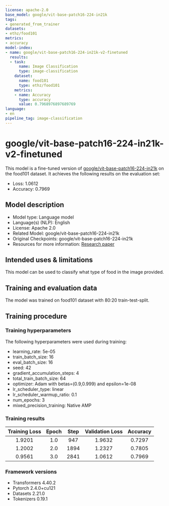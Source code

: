 ```yaml
---
license: apache-2.0
base_model: google/vit-base-patch16-224-in21k
tags:
- generated_from_trainer
datasets:
- ethz/food101
metrics:
- accuracy
model-index:
- name: google/vit-base-patch16-224-in21k-v2-finetuned
  results:
  - task:
      name: Image Classification
      type: image-classification
    dataset:
      name: food101
      type: ethz/food101
    metrics:
    - name: Accuracy
      type: accuracy
      value: 0.7968976897689769
language:
- en
pipeline_tag: image-classification
---
```


<!-- This model card has been generated automatically according to the information the Trainer had access to. You
should probably proofread and complete it, then remove this comment. -->

# google/vit-base-patch16-224-in21k-v2-finetuned

This model is a fine-tuned version of [google/vit-base-patch16-224-in21k](https://huggingface.co/google/vit-base-patch16-224-in21k) on the food101 dataset.
It achieves the following results on the evaluation set:
- Loss: 1.0612
- Accuracy: 0.7969

## Model description
- Model type: Language model
- Language(s) (NLP): English
- License: Apache 2.0
- Related Model: google/vit-base-patch16-224-in21k
- Original Checkpoints: google/vit-base-patch16-224-in21k
- Resources for more information:
[Research paper](https://arxiv.org/pdf/2210.11416.pdf)


## Intended uses & limitations

This model can be used to classify what type of food in the image provided.

## Training and evaluation data

The model was trained on food101 dataset with 80:20 train-test-split.

## Training procedure

### Training hyperparameters

The following hyperparameters were used during training:
- learning_rate: 5e-05
- train_batch_size: 16
- eval_batch_size: 16
- seed: 42
- gradient_accumulation_steps: 4
- total_train_batch_size: 64
- optimizer: Adam with betas=(0.9,0.999) and epsilon=1e-08
- lr_scheduler_type: linear
- lr_scheduler_warmup_ratio: 0.1
- num_epochs: 3
- mixed_precision_training: Native AMP

### Training results

| Training Loss | Epoch | Step | Validation Loss | Accuracy |
|:-------------:|:-----:|:----:|:---------------:|:--------:|
| 1.9201        | 1.0   | 947  | 1.9632          | 0.7297   |
| 1.2002        | 2.0   | 1894 | 1.2327          | 0.7805   |
| 0.9561        | 3.0   | 2841 | 1.0612          | 0.7969   |


### Framework versions

- Transformers 4.40.2
- Pytorch 2.4.0+cu121
- Datasets 2.21.0
- Tokenizers 0.19.1
